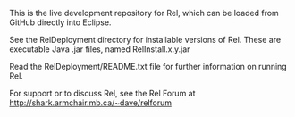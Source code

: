 This is the live development repository for Rel, which can be loaded
from GitHub directly into Eclipse.

See the RelDeployment directory for installable versions of Rel.
These are executable Java .jar files, named RelInstall.x.y.jar

Read the RelDeployment/README.txt file for further information on
running Rel.

For support or to discuss Rel, see the Rel Forum at
http://shark.armchair.mb.ca/~dave/relforum
